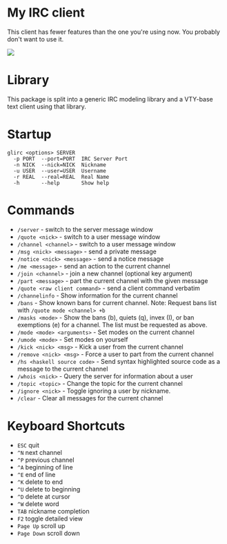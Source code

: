 My IRC client
=============

This client has fewer features than the one you're using now. You probably don't want to use it.

![](https://raw.githubusercontent.com/wiki/glguy/irc-core/images/screenshot.png)

Library
=======

This package is split into a generic IRC modeling library and a VTY-base text client using that library.

Startup
=======

```
glirc <options> SERVER
  -p PORT  --port=PORT  IRC Server Port
  -n NICK  --nick=NICK  Nickname
  -u USER  --user=USER  Username
  -r REAL  --real=REAL  Real Name
  -h       --help       Show help
```

Commands
========

* `/server` - switch to the server message window
* `/quote <nick>` - switch to a user message window
* `/channel <channel>` - switch to a user message window
* `/msg <nick> <message>` - send a private message
* `/notice <nick> <message>` - send a notice message
* `/me <message>` - send an action to the current channel
* `/join <channel>` - join a new channel (optional key argument)
* `/part <message>` - part the current channel with the given message
* `/quote <raw client command>` - send a client command verbatim
* `/channelinfo` - Show information for the current channel
* `/bans` - Show known bans for current channel. Note: Request bans list with `/quote mode <channel> +b`
* `/masks <mode>` - Show the bans (b), quiets (q), invex (I), or ban exemptions (e) for a channel. The list must be requested as above.
* `/mode <mode> <arguments>` - Set modes on the current channel
* `/umode <mode>` - Set modes on yourself
* `/kick <nick> <msg>` - Kick a user from the current channel
* `/remove <nick> <msg>` - Force a user to part from the current channel
* `/hs <haskell source code>` - Send syntax highlighted source code as a message to the current channel
* `/whois <nick>` - Query the server for information about a user
* `/topic <topic>` - Change the topic for the current channel
* `/ignore <nick>` - Toggle ignoring a user by nickname.
* `/clear` - Clear all messages for the current channel

Keyboard Shortcuts
==================

* `ESC` quit
* `^N` next channel
* `^P` previous channel
* `^A` beginning of line
* `^E` end of line
* `^K` delete to end
* `^U` delete to beginning
* `^D` delete at cursor
* `^W` delete word
* `TAB` nickname completion
* `F2` toggle detailed view
* `Page Up` scroll up
* `Page Down` scroll down
